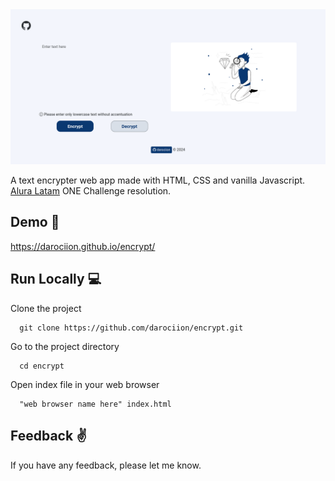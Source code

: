 
<img src="https://github.com/darociion/encrypt/blob/main/encrypt-logo.png">


A text encrypter web app made with HTML, CSS and vanilla Javascript. <a href="https://github.com/alura-es-cursos" target="_blank">Alura Latam</a> ONE Challenge resolution.


## Demo :rocket:

https://darociion.github.io/encrypt/


## Run Locally :computer:

Clone the project 

```code
  git clone https://github.com/darociion/encrypt.git
```

Go to the project directory 
```code
  cd encrypt
  ```

Open index file in your web browser
```code
  "web browser name here" index.html
  ```


## Feedback :v:

If you have any feedback, please let me know.

